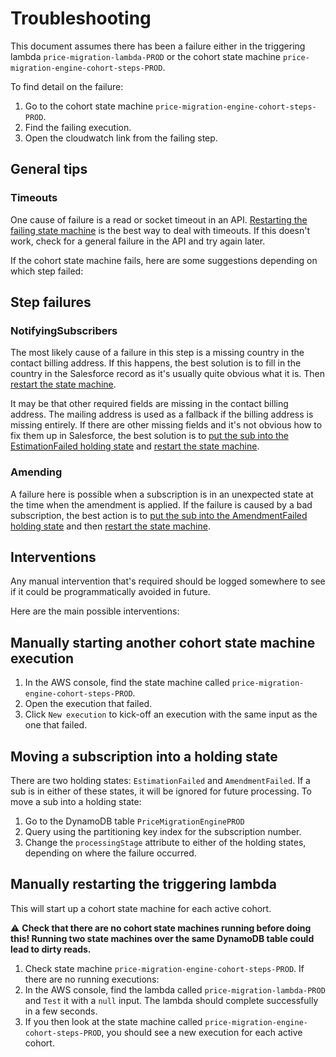 # Troubleshooting

This document assumes there has been a failure either in the triggering lambda `price-migration-lambda-PROD` or
the cohort state machine `price-migration-engine-cohort-steps-PROD`.

To find detail on the failure:
1. Go to the cohort state machine `price-migration-engine-cohort-steps-PROD`.
1. Find the failing execution.
1. Open the cloudwatch link from the failing step.

## General tips

### Timeouts

One cause of failure is a read or socket timeout in an API. [Restarting the failing state machine](#manually-starting-another-cohort-state-machine-execution) is the best way to deal with timeouts. If this doesn't work, check for a general failure in the API and try again later.

If the cohort state machine fails, here are some suggestions depending on which step failed:

## Step failures

### NotifyingSubscribers

The most likely cause of a failure in this step is a missing country in the contact billing address. If this happens, the best solution is to fill in the country in the Salesforce record as it's usually quite obvious what it is.  Then [restart the state machine](#manually-starting-another-cohort-state-machine-execution).

It may be that other required fields are missing in the contact billing address. The mailing address is used as a fallback if the billing address is missing entirely. If there are other missing fields and it's not obvious how to fix them up in Salesforce, the best solution is to [put the sub into the EstimationFailed holding state](#moving-a-subscription-into-a-holding-state) and [restart the state machine](#manually-starting-another-cohort-state-machine-execution).

### Amending

A failure here is possible when a subscription is in an unexpected state at the time when the amendment is applied. If the failure is caused by a bad subscription, the best action is to [put the sub into the AmendmentFailed holding state](#moving-a-subscription-into-a-holding-state) and then [restart the state machine](#manually-starting-another-cohort-state-machine-execution).

## Interventions

Any manual intervention that's required should be logged somewhere to see if it could be programmatically avoided in future.

Here are the main possible interventions:

## Manually starting another cohort state machine execution

1. In the AWS console, find the state machine called `price-migration-engine-cohort-steps-PROD`.
1. Open the execution that failed.
1. Click `New execution` to kick-off an execution with the same input as the one that failed.

## Moving a subscription into a holding state

There are two holding states: `EstimationFailed` and `AmendmentFailed`. If a sub is in either of these states, it will be ignored for future processing. To move a sub into a holding state:

1. Go to the DynamoDB table `PriceMigrationEnginePROD`
1. Query using the partitioning key index for the subscription number.
1. Change the `processingStage` attribute to either of the holding states, depending on where the failure occurred.

## Manually restarting the triggering lambda

This will start up a cohort state machine for each active cohort.

:warning: **Check that there are no cohort state machines running before doing this! Running two state machines over the same DynamoDB table could lead to dirty reads.**

1. Check state machine `price-migration-engine-cohort-steps-PROD`. If there are no running executions:
1. In the AWS console, find the lambda called `price-migration-lambda-PROD` and `Test` it with a `null` input. The lambda should complete successfully in a few seconds.
1. If you then look at the state machine called `price-migration-engine-cohort-steps-PROD`, you should see a new execution
for each active cohort.
